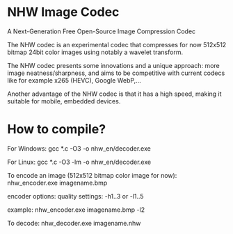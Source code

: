 NHW Image Codec
============

A Next-Generation Free Open-Source Image Compression Codec

The NHW codec is an experimental codec that compresses for now 512x512 bitmap 24bit color images using notably a wavelet transform.

The NHW codec presents some innovations and a unique approach: more image neatness/sharpness, and aims to be competitive with current codecs like for example x265 (HEVC), Google WebP,...

Another advantage of the NHW codec is that it has a high speed, making it suitable for mobile, embedded devices.


How to compile?
============

For Windows: gcc *.c -O3 -o nhw_en/decoder.exe

For Linux: gcc *.c -O3 -lm -o nhw_en/decoder.exe

To encode an image (512x512 bitmap color image for now): nhw_encoder.exe imagename.bmp

encoder options: quality settings: -h1..3 or -l1..5

example: nhw_encoder.exe imagename.bmp -l2
                 
To decode: nhw_decoder.exe imagename.nhw
